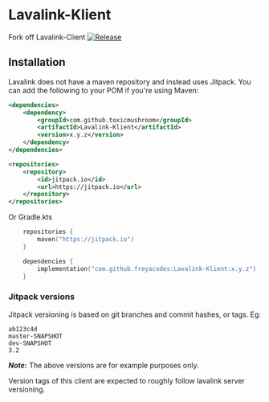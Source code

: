 # Lavalink-Klient
Fork off Lavalink-Client [![Release](https://img.shields.io/github/tag/freyacodes/Lavalink-Client.svg)](https://jitpack.io/#freyacodes/Lavalink-Client)

## Installation
Lavalink does not have a maven repository and instead uses Jitpack.
You can add the following to your POM if you're using Maven:
```xml
<dependencies>
    <dependency>
        <groupId>com.github.toxicmushroom</groupId>
        <artifactId>Lavalink-Klient</artifactId>
        <version>x.y.z</version>
    </dependency>
</dependencies>
```

```xml
<repositories>
    <repository>
        <id>jitpack.io</id>
        <url>https://jitpack.io</url>
    </repository>
</repositories>
```

Or Gradle.kts

```kotlin
    repositories {
        maven("https://jitpack.io")
    }

    dependencies {
        implementation("com.github.freyacodes:Lavalink-Klient:x.y.z")
    }
```

### Jitpack versions
Jitpack versioning is based on git branches and commit hashes, or tags. Eg:

```
ab123c4d
master-SNAPSHOT
dev-SNAPSHOT
3.2
```

***Note:*** The above versions are for example purposes only.

Version tags of this client are expected to roughly follow lavalink server versioning.